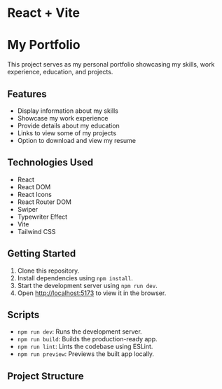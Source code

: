 # React + Vite

# My Portfolio

This project serves as my personal portfolio showcasing my skills, work experience, education, and projects.

## Features

- Display information about my skills
- Showcase my work experience
- Provide details about my education
- Links to view some of my projects
- Option to download and view my resume

## Technologies Used

- React
- React DOM
- React Icons
- React Router DOM
- Swiper
- Typewriter Effect
- Vite
- Tailwind CSS

## Getting Started

1. Clone this repository.
2. Install dependencies using `npm install`.
3. Start the development server using `npm run dev`.
4. Open [http://localhost:5173](http://localhost:5173) to view it in the browser.

## Scripts

- `npm run dev`: Runs the development server.
- `npm run build`: Builds the production-ready app.
- `npm run lint`: Lints the codebase using ESLint.
- `npm run preview`: Previews the built app locally.

## Project Structure


